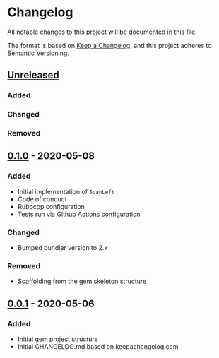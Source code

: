 # Changelog
All notable changes to this project will be documented in this file.

The format is based on [Keep a Changelog](https://keepachangelog.com/en/1.0.0/),
and this project adheres to [Semantic Versioning](https://semver.org/spec/v2.0.0.html).

## [Unreleased]
### Added

### Changed

### Removed

## [0.1.0] - 2020-05-08
### Added
- Initial implementation of `ScanLeft`
- Code of conduct
- Rubocop configuration
- Tests run via Github Actions configuration

### Changed
- Bumped bundler version to 2.x

### Removed
- Scaffolding from the gem skeleton structure

## [0.0.1] - 2020-05-06
### Added
- Initial gem project structure
- Initial CHANGELOG.md based on keepachangelog.com

[Unreleased]: https://github.com/panorama-ed/scan_left/compare/v0.1.0...HEAD
[0.1.0]: https://github.com/panorama-ed/scan_left/compare/v0.0.1...v0.1.0
[0.0.1]: https://github.com/panorama-ed/scan_left/releases/tag/v0.0.1
